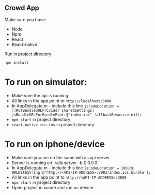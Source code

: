 ## Crowd App

Make sure you have:

* Node
* Npm
* React
* React-native

Run in project directory
```sh
npm install
```

# To run on simulator:

* Make sure the api is running
* All links in the app point to `http://localhost:3000`
* In AppDelegate.m - include this line
        `jsCodeLocation = [[RCTBundleURLProvider sharedSettings] jsBundleURLForBundleRoot:@"index.ios" fallbackResource:nil];`
* `npm start` in project directory
* `react-native run-ios` in project directory

# To run on iphone/device

* Make sure you are on the same wifi as api server
* Server is running on 'rails server -b 0.0.0.0'
* In AppDelegate.m - include this line
    `jsCodeLocation = [NSURL URLWithString:@'http://<API-IP-ADDRESS>:8081/index.ios.bundle'];`
* All links in the app point to `http://<API-IP-ADDRESS>:3000`
* `npm start` in project directory
* Open project in xcode and run on device